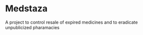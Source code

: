 # Medstaza
A project to control resale of expired medicines and to eradicate unpublicized pharamacies

